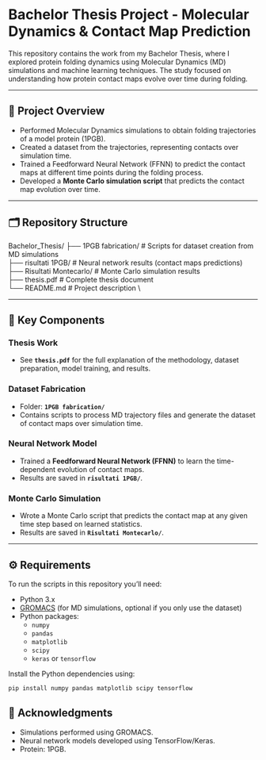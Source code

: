# Bachelor Thesis Project - Molecular Dynamics & Contact Map Prediction

This repository contains the work from my Bachelor Thesis, where I explored protein folding dynamics using Molecular Dynamics (MD) simulations and machine learning techniques. The study focused on understanding how protein contact maps evolve over time during folding.

---

## 🧪 Project Overview

- Performed Molecular Dynamics simulations to obtain folding trajectories of a model protein (1PGB).
- Created a dataset from the trajectories, representing contacts over simulation time.
- Trained a Feedforward Neural Network (FFNN) to predict the contact maps at different time points during the folding process.
- Developed a **Monte Carlo simulation script** that predicts the contact map evolution over time.

---

## 🗂️ Repository Structure

Bachelor_Thesis/
├── 1PGB fabrication/           # Scripts for dataset creation from MD simulations \
├── risultati 1PGB/             # Neural network results (contact maps predictions) \
├── Risultati Montecarlo/       # Monte Carlo simulation results \
├── thesis.pdf                  # Complete thesis document \
└── README.md                    # Project description \

---

## 🔬 Key Components

### Thesis Work
- See **`thesis.pdf`** for the full explanation of the methodology, dataset preparation, model training, and results.

### Dataset Fabrication
- Folder: **`1PGB fabrication/`**
- Contains scripts to process MD trajectory files and generate the dataset of contact maps over simulation time.

### Neural Network Model
- Trained a **Feedforward Neural Network (FFNN)** to learn the time-dependent evolution of contact maps.
- Results are saved in **`risultati 1PGB/`**.

### Monte Carlo Simulation
- Wrote a Monte Carlo script that predicts the contact map at any given time step based on learned statistics.
- Results are saved in **`Risultati Montecarlo/`**.

---

## ⚙️ Requirements

To run the scripts in this repository you’ll need:

- Python 3.x
- [GROMACS](https://www.gromacs.org/) (for MD simulations, optional if you only use the dataset)
- Python packages:
  - `numpy`
  - `pandas`
  - `matplotlib`
  - `scipy`
  - `keras` or `tensorflow`
  
Install the Python dependencies using:

```bash
pip install numpy pandas matplotlib scipy tensorflow
```

## 🔗 Acknowledgments
- Simulations performed using GROMACS.
- Neural network models developed using TensorFlow/Keras.
- Protein: 1PGB.

